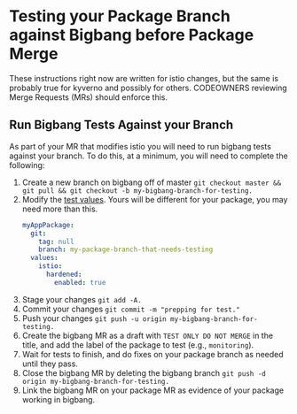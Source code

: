 # Testing your Package Branch against Bigbang before Package Merge

These instructions right now are written for istio changes, but the same is probably true for kyverno and possibly for others. CODEOWNERS reviewing Merge Requests (MRs) should enforce this.

## Run Bigbang Tests Against your Branch

As part of your MR that modifies istio you will need to run bigbang tests against your branch. To do this, at a minimum, you will need to complete the following:

1. Create a new branch on bigbang off of master `git checkout master && git pull && git checkout -b my-bigbang-branch-for-testing.`
1. Modify the [test values](https://repo1.dso.mil/big-bang/bigbang/-/blob/master/tests/test-values.yaml?ref_type=heads). Yours will be different for your package, you may need more than this.
    ```yaml
    myAppPackage:
      git:
        tag: null
        branch: my-package-branch-that-needs-testing
      values:
        istio:
          hardened:
            enabled: true
    ```
1. Stage your changes `git add -A.`
1. Commit your changes `git commit -m "prepping for test."`
1. Push your changes `git push -u origin my-bigbang-branch-for-testing.`
1. Create the bigbang MR as a draft with `TEST ONLY DO NOT MERGE` in the title, and add the label of the package to test (e.g., `monitoring`).
1. Wait for tests to finish, and do fixes on your package branch as needed until they pass.
1. Close the bigbang MR by deleting the bigbang branch `git push -d origin my-bigbang-branch-for-testing.`
1. Link the bigbang MR on your package MR as evidence of your package working in bigbang.
